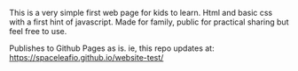 This is a very simple first web page for kids to learn. Html and basic css with a first hint of javascript.
Made for family, public for practical sharing but feel free to use.

Publishes to Github Pages as is.
ie, this repo updates at: https://spaceleafio.github.io/website-test/
